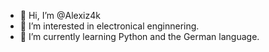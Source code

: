 - 👋 Hi, I’m @Alexiz4k
- 👀 I’m interested in electronical enginnering.
- 🌱 I’m currently learning Python and the German language.  
